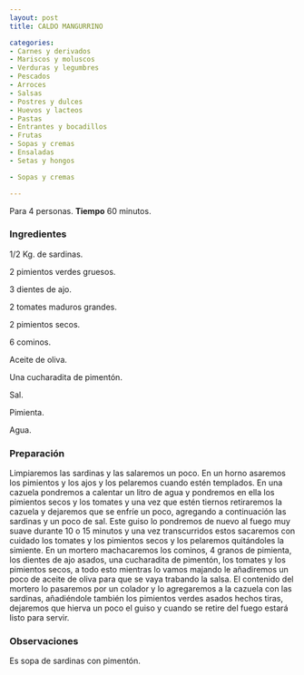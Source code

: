 ```yaml
---
layout: post
title: CALDO MANGURRINO

categories:
- Carnes y derivados
- Mariscos y moluscos
- Verduras y legumbres
- Pescados
- Arroces
- Salsas
- Postres y dulces
- Huevos y lacteos
- Pastas
- Entrantes y bocadillos
- Frutas
- Sopas y cremas
- Ensaladas
- Setas y hongos

- Sopas y cremas

---
```


Para 4 personas.
<b>Tiempo</b> 60 minutos.

<h3>Ingredientes</h3>

1/2 Kg. de sardinas.

2 pimientos verdes gruesos.

3 dientes de ajo.

2 tomates maduros grandes.

2 pimientos secos.

6 cominos.

Aceite de oliva.

Una cucharadita de pimentón.

Sal.

Pimienta.

Agua.

<h3>Preparación</h3>

Limpiaremos las sardinas y las salaremos un poco. En un horno asaremos los pimientos y los ajos y los pelaremos cuando estén templados. En una cazuela pondremos a calentar un litro de agua y pondremos en ella los pimientos secos y los tomates y una vez que estén tiernos retiraremos la cazuela y dejaremos que se enfríe un poco, agregando a continuación las sardinas y un poco de sal. Este guiso lo pondremos de nuevo al fuego muy suave durante 10 o 15 minutos y una vez transcurridos estos sacaremos con cuidado los tomates y los pimientos secos y los pelaremos quitándoles la simiente. En un mortero machacaremos los cominos, 4 granos de pimienta, los dientes de ajo asados, una cucharadita de pimentón, los tomates y los pimientos secos, a todo esto mientras lo vamos majando le añadiremos un poco de aceite de oliva para que se vaya trabando la salsa. El contenido del mortero lo pasaremos por un colador y lo agregaremos a la cazuela con las sardinas, añadiéndole también los pimientos verdes asados hechos tiras, dejaremos que hierva un poco el guiso y cuando se retire del fuego estará listo para servir.

<h3>Observaciones</h3>

Es sopa de sardinas con pimentón.

